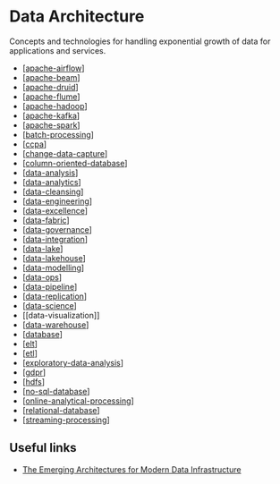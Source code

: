 # Data Architecture

Concepts and technologies for handling exponential growth of data for applications and services.

- [[apache-airflow]]
- [[apache-beam]]
- [[apache-druid]]
- [[apache-flume]]
- [[apache-hadoop]]
- [[apache-kafka]]
- [[apache-spark]]
- [[batch-processing]]
- [[ccpa]]
- [[change-data-capture]]
- [[column-oriented-database]]
- [[data-analysis]]
- [[data-analytics]]
- [[data-cleansing]]
- [[data-engineering]]
- [[data-excellence]]
- [[data-fabric]]
- [[data-governance]]
- [[data-integration]]
- [[data-lake]]
- [[data-lakehouse]]
- [[data-modelling]]
- [[data-ops]]
- [[data-pipeline]]
- [[data-replication]]
- [[data-science]]
- [[data-visualization]]
- [[data-warehouse]]
- [[database]]
- [[elt]]
- [[etl]]
- [[exploratory-data-analysis]]
- [[gdpr]]
- [[hdfs]]
- [[no-sql-database]]
- [[online-analytical-processing]]
- [[relational-database]]
- [[streaming-processing]]

## Useful links

- [The Emerging Architectures for Modern Data Infrastructure](https://a16z.com/2020/10/15/the-emerging-architectures-for-modern-data-infrastructure/)

[//begin]: # "Autogenerated link references for markdown compatibility"
[apache-airflow]: data-architecture/apache-airflow "Apache Airflow"
[apache-beam]: data-architecture/apache-beam "Apache Beam"
[apache-druid]: data-architecture/apache-druid "Apache Druid"
[apache-flume]: data-architecture/apache-flume "Apache Flume"
[apache-hadoop]: data-architecture/apache-hadoop "Apache Hadoop"
[apache-kafka]: data-architecture/apache-kafka "Apache Kafka"
[apache-spark]: data-architecture/apache-spark "Apache Spark"
[batch-processing]: data-architecture/batch-processing "Batch Processing"
[ccpa]: data-architecture/ccpa "California Consumer Privacy Act (CCPA)"
[change-data-capture]: data-architecture/change-data-capture "Change Data Capture"
[column-oriented-database]: data-architecture/column-oriented-database "Column Oriented Database"
[data-analysis]: data-architecture/data-analysis "Data Analysis"
[data-analytics]: data-architecture/data-analytics "Data Analytics"
[data-cleansing]: data-architecture/data-cleansing "Data Cleansing"
[data-engineering]: data-architecture/data-engineering "Data Engineering"
[data-excellence]: data-architecture/data-excellence "Data Excellence"
[data-fabric]: data-architecture/data-fabric "Data Fabric"
[data-governance]: data-architecture/data-governance "Data Governance"
[data-integration]: data-architecture/data-integration "Data Integration"
[data-lake]: data-architecture/data-lake "Data Lake"
[data-lakehouse]: data-architecture/data-lakehouse "Data Lakehouse"
[data-modelling]: data-architecture/data-modelling "Data Modelling"
[data-ops]: data-architecture/data-ops "DataOps"
[data-pipeline]: data-architecture/data-pipeline "Data Pipeline"
[data-replication]: data-architecture/data-replication "Data Replication"
[data-science]: data-architecture/data-science "Data Science"
[data-warehouse]: data-architecture/data-warehouse "Data Warehouse"
[database]: data-architecture/database "Database"
[elt]: data-architecture/elt "Extract, Load & Transform (ELT)"
[etl]: data-architecture/etl "Extract, Transform & Load (ETL)"
[exploratory-data-analysis]: data-architecture/exploratory-data-analysis "Exploratory Data Analysis"
[gdpr]: data-architecture/gdpr "General Data Protection Regulation (GDPR)"
[hdfs]: data-architecture/hdfs "Hadoop Distributed File System (HDFS)"
[no-sql-database]: data-architecture/no-sql-database "NoSQL Database"
[online-analytical-processing]: data-architecture/online-analytical-processing "Online Analytical Processing"
[relational-database]: data-architecture/relational-database "Relational Database"
[streaming-processing]: data-architecture/streaming-processing "Streaming Processing"
[//end]: # "Autogenerated link references"
